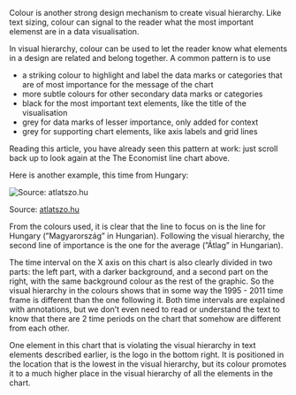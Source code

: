 Colour is another strong design mechanism to create visual hierarchy. Like text sizing, colour can signal to the reader what the most important elemenst are in a data visualisation. 

In visual hierarchy, colour can be used to let the reader know what elements in a design are related and belong together. A common pattern is to use

- a striking colour to highlight and label the data marks or categories that are of most importance for the message of the chart
- more subtle colours for other secondary data marks or categories
- black for the most important text elements, like the title of the visualisation
- grey for data marks of lesser importance, only added for context
- grey for supporting chart elements, like axis labels and grid lines

Reading this article, you have already seen this pattern at work: just scroll back up to look again at the The Economist line chart above.

Here is another example, this time from Hungary:

![Source: [atlatszo.hu](https://atlatszo.hu/kozugy/2022/01/27/magyarorszag-az-eu-masodik-legkorruptabb-orszaga-egyre-lejjebb-csuszunk-a-transparency-international-rangsoran/)](Visual%20hierarchy%2032d60a2016ea4334ae0d7e2395559439/atlatszo-color.png)

Source: [atlatszo.hu](https://atlatszo.hu/kozugy/2022/01/27/magyarorszag-az-eu-masodik-legkorruptabb-orszaga-egyre-lejjebb-csuszunk-a-transparency-international-rangsoran/)

From the colours used, it is clear that the line to focus on is the line for Hungary (”Magyarország” in Hungarian). Following the visual hierarchy, the second line of importance is the one for the average (”Átlag” in Hungarian).

The time interval on the X axis on this chart is also clearly divided in two parts: the left part, with a darker background, and a second part on the right, with the same background colour as the rest of the graphic. So the visual hierarchy in the colours shows that in some way the 1995 - 2011 time frame is different than the one following it. Both time intervals are explained with annotations, but we don’t even need to read or understand the text to know that there are 2 time periods on the chart that somehow are different from each other.

One element in this chart that is violating the visual hierarchy in text elements described earlier, is the logo in the bottom right. It is positioned in the location that is the lowest in the visual hierarchy, but its colour promotes it to a much higher place in the visual hierarchy of all the elements in the chart.